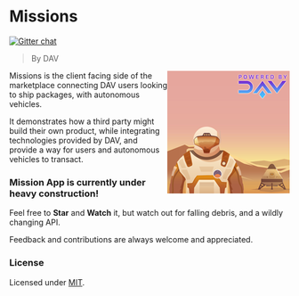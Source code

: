# Missions
[![Gitter chat](https://badges.gitter.im/gitterHQ/gitter.png)](https://gitter.im/DAVFoundation/DAV-Contributors)
> By DAV

<img src="./resources/images/missionapp-logo.png" align="right" />

Missions is the client facing side of the marketplace connecting DAV users looking to ship packages, with autonomous vehicles.

It demonstrates how a third party might build their own product, while integrating technologies provided by DAV, and provide a way for users and autonomous vehicles to transact.

### Mission App is currently under heavy construction!

Feel free to **Star** and **Watch** it, but watch out for falling debris, and a wildly changing API.

Feedback and contributions are always welcome and appreciated.

### License

Licensed under [MIT](https://github.com/DAVFoundation/missioncontrol/blob/master/LICENSE).
